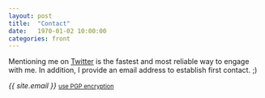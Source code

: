 ```yaml
---
layout: post
title:  "Contact"
date:   1970-01-02 10:00:00
categories: front
---
```


Mentioning me on [Twitter](http://twitter.com/Der_Hutt) is the fastest and most reliable way to engage with me.
In addition, I provide an email address to establish first contact. ;)

_{{ site.email }}_ <small>[use PGP encryption](https://pgp.mit.edu/pks/lookup?search=0xde982bae0c8061c8&op=index)</small>
